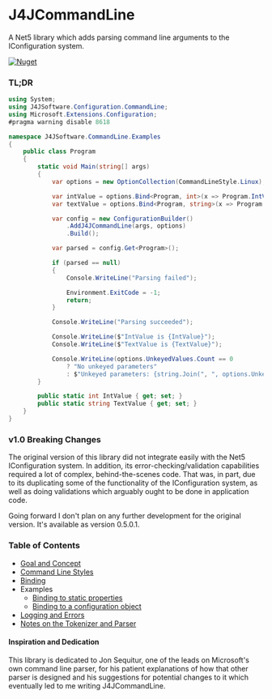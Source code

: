 # J4JCommandLine
A Net5 library which adds parsing command line arguments to the IConfiguration
system.

[![Nuget](https://img.shields.io/nuget/v/J4JSoftware.Configuration.CommandLine?style=flat-square)](https://www.nuget.org/packages/J4JSoftware.Configuration.CommandLine/)

### TL;DR

```csharp
using System;
using J4JSoftware.Configuration.CommandLine;
using Microsoft.Extensions.Configuration;
#pragma warning disable 8618

namespace J4JSoftware.CommandLine.Examples
{
    public class Program
    {
        static void Main(string[] args)
        {
            var options = new OptionCollection(CommandLineStyle.Linux);

            var intValue = options.Bind<Program, int>(x => Program.IntValue, "i");
            var textValue = options.Bind<Program, string>(x => Program.TextValue, "t");

            var config = new ConfigurationBuilder()
                .AddJ4JCommandLine(args, options)
                .Build();

            var parsed = config.Get<Program>();

            if (parsed == null)
            {
                Console.WriteLine("Parsing failed");

                Environment.ExitCode = -1;
                return;
            }

            Console.WriteLine("Parsing succeeded");

            Console.WriteLine($"IntValue is {IntValue}");
            Console.WriteLine($"TextValue is {TextValue}");

            Console.WriteLine(options.UnkeyedValues.Count == 0
                ? "No unkeyed parameters"
                : $"Unkeyed parameters: {string.Join(", ", options.UnkeyedValues)}");
        }

        public static int IntValue { get; set; }
        public static string TextValue { get; set; }
    }
}
```
### v1.0 Breaking Changes
The original version of this library did not integrate easily with the Net5
IConfiguration system. In addition, its error-checking/validation capabilities
required a lot of complex, behind-the-scenes code. That was, in part, due to its
duplicating some of the functionality of the IConfiguration system, as well as
doing validations which arguably ought to be done in application code.

Going forward I don't plan on any further development for the original version. It's
available as version 0.5.0.1.

### Table of Contents

- [Goal and Concept](docs/goal-concept.md)
- [Command Line Styles](docs/cmdlinestyle.md)
- [Binding](docs/binding.md)
- Examples
  - [Binding to static properties](docs/example-static.md)
  - [Binding to a configuration object](docs/example-instance.md)
- [Logging and Errors](docs/logging.md)
- [Notes on the Tokenizer and Parser](docs/parser.md)

#### Inspiration and Dedication

This library is dedicated to Jon Sequitur, one of the leads on
Microsoft's own command line parser, for his patient explanations
of how that other parser is designed and his suggestions for
potential changes to it which eventually led to me writing
J4JCommandLine.

